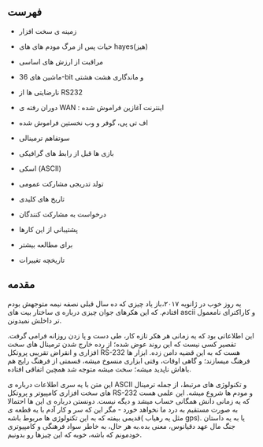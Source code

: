 ## فهرست
- زمینه ی سخت افزار
- حیات پس از مرگ مودم های های hayes(هیز)
- مراقبت از ارزش های اساسی
- ماشین  های 36-bit و ماندگاری هشت هشتی
- نارضایتی ها از RS232
- دوران رفته ی WAN : اینترنت آغازین فراموش شده
- اف تی پی، گوفر و وب نخستین فراموش شده
- سوتفاهم ترمینالی
- بازی ها قبل از رابط های گرافیکی
- اسکی (ASCII) 
- تولد تدریجی مشارکت عمومی
- تاریخ های کلیدی
- درخواست به مشارکت کنندگان

- پشتیبانی از این کارها
- برای مطالعه بیشتر
- تاریخچه تغییرات
<!-- TODO: یه لینک از هر موضوع به متن آن اضافه شود -->

## مقدمه

یه روز خوب در ژانویه ۲۰۱۷،باز یاد چیزی که ده سال قبلی نصفه نیمه متوجهش بودم افتادم. که این هکرهای جوان چیزی درباره ی ساختار بیت های ascii و کاراکترای نامعمول تر داخلش نمیدونن.

این اطلاعاتی بود که یه زمانی هر هکر تازه کار، طی دست و پا زدن روزانه فرامی گرفت.
تقصیر کسی نیست که این روند عوض شده؛ از رده خارج شدن ترمینال های سخت افزاری و
انقراض تقریبی پروتکل RS-232 هست که به این قضیه دامن زده.
ابزار ها فرهنگ میسازند؛ و گاهی اوقات، وقتی ابزاری منسوخ میشه، قسمتی از فرهنگ رایج هم باهاش ناپدید میشه؛
سخت میشه متوجه شد همچین اتفاقی افتاده.

این متن با یه سری اطلاعات درباره ی ASCII و تکنولوژی های مرتبط، 
از جمله ترمینال های سخت افزاری کامپیوتر و پروتکل RS-232 و مودم ها شروع میشه.
این علمی هست که یه زمانی دانش همگانی حساب میشد و دیگه نیست.
دونستن درباره ی این ها احتمالا به صورت مستقیم به درد ما نخواهد خورد -
مگر این که سر و کار آدم با یه قطعه ی قدیمی بیفته که به این تکنولوژی ها مربوط باشه( مثل یه رهیاب gps).
یا به یه داستان جنگ مال عهد دقیانوس، معنی بده.به هر حال، به خاطر سواد فرهنگی و کامپیوتری خودمونم
که باشه، خوبه که این چیزها رو بدونیم.

